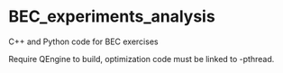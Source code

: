 # BEC_experiments_analysis
C++ and Python code for BEC exercises

Require QEngine to build, optimization code must be linked to -pthread.
